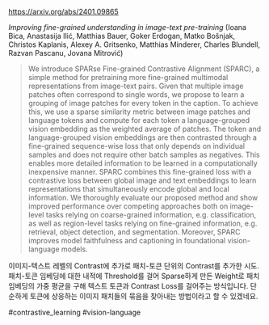 https://arxiv.org/abs/2401.09865

*Improving fine-grained understanding in image-text pre-training* (Ioana Bica, Anastasija Ilić, Matthias Bauer, Goker Erdogan, Matko Bošnjak, Christos Kaplanis, Alexey A. Gritsenko, Matthias Minderer, Charles Blundell, Razvan Pascanu, Jovana Mitrović)

> We introduce SPARse Fine-grained Contrastive Alignment (SPARC), a simple method for pretraining more fine-grained multimodal representations from image-text pairs. Given that multiple image patches often correspond to single words, we propose to learn a grouping of image patches for every token in the caption. To achieve this, we use a sparse similarity metric between image patches and language tokens and compute for each token a language-grouped vision embedding as the weighted average of patches. The token and language-grouped vision embeddings are then contrasted through a fine-grained sequence-wise loss that only depends on individual samples and does not require other batch samples as negatives. This enables more detailed information to be learned in a computationally inexpensive manner. SPARC combines this fine-grained loss with a contrastive loss between global image and text embeddings to learn representations that simultaneously encode global and local information. We thoroughly evaluate our proposed method and show improved performance over competing approaches both on image-level tasks relying on coarse-grained information, e.g. classification, as well as region-level tasks relying on fine-grained information, e.g. retrieval, object detection, and segmentation. Moreover, SPARC improves model faithfulness and captioning in foundational vision-language models.

이미지-텍스트 레벨의 Contrast에 추가로 패치-토큰 단위의 Contrast를 추가한 시도. 패치-토큰 임베딩에 대한 내적에 Threshold를 걸어 Sparse하게 만든 Weight로 패치 임베딩의 가중 평균을 구해 텍스트 토큰과 Contrast Loss를 걸어주는 방식입니다. 단순하게 토큰에 상응하는 이미지 패치들의 묶음을 찾아내는 방법이라고 할 수 있겠네요.

#contrastive_learning #vision-language 
